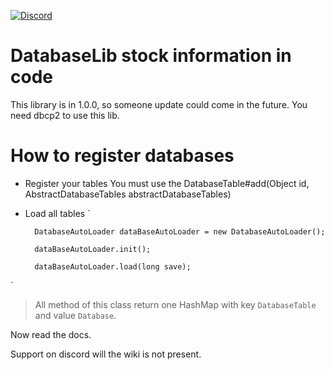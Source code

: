 [![Discord](https://img.shields.io/discord/577196219252604942.svg?label=&logo=discord&logoColor=ffffff&color=7389D8&labelColor=6A7EC2)](https://discord.gg/5xQPmD2)

# DatabaseLib stock information in code

This library is in 1.0.0, so someone update could come in the future.
You need dbcp2 to use this lib.

# How to register databases
* Register your tables
You must use the DatabaseTable#add(Object id, AbstractDatabaseTables abstractDatabaseTables)

* Load all tables
`

        DatabaseAutoLoader dataBaseAutoLoader = new DatabaseAutoLoader();
        
        dataBaseAutoLoader.init();
        
        dataBaseAutoLoader.load(long save);
`
> All method of this class return one HashMap with key `DatabaseTable` and value `Database`.

Now read the docs.


Support on discord will the wiki is not present.
